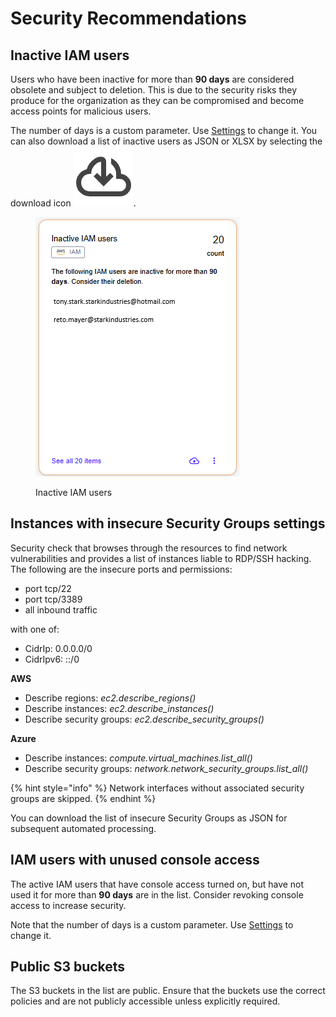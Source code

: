 # Security Recommendations

## Inactive IAM users <a href="#inactive-iam-users" id="inactive-iam-users"></a>

Users who have been inactive for more than **90 days** are considered obsolete and subject to deletion. This is due to the security risks they produce for the organization as they can be compromised and become access points for malicious users.&#x20;

The number of days is a custom parameter. Use [Settings](./#settings) to change it. You can also download a list of inactive users as JSON or XLSX by selecting the download icon <img src="../../.gitbook/assets/icon_cloud_download.png" data-size="line">.

<figure><img src="../../.gitbook/assets/inactive_IAM_users.png" alt=""><figcaption><p>Inactive IAM users</p></figcaption></figure>

## Instances with insecure Security Groups settings <a href="#instances-with-insecure-security-groups-settings" id="instances-with-insecure-security-groups-settings"></a>

Security check that browses through the resources to find network vulnerabilities and provides a list of instances liable to RDP/SSH hacking. The following are the insecure ports and permissions:

* port tcp/22
* port tcp/3389
* all inbound traffic

with one of:

* CidrIp: 0.0.0.0/0
* CidrIpv6: ::/0

**AWS**

* Describe regions: _ec2.describe\_regions()_
* Describe instances: _ec2.describe\_instances()_
* Describe security groups: _ec2.describe\_security\_groups()_

**Azure**

* Describe instances: _compute.virtual\_machines.list\_all()_
* Describe security groups: _network.network\_security\_groups.list\_all()_

{% hint style="info" %}
Network interfaces without associated security groups are skipped.
{% endhint %}

You can download the list of insecure Security Groups as JSON for subsequent automated processing.

## IAM users with unused console access <a href="#iam-users-with-unused-console-access" id="iam-users-with-unused-console-access"></a>

The active IAM users that have console access turned on, but have not used it for more than **90 days** are in the list. Consider revoking console access to increase security.

Note that the number of days is a custom parameter. Use [Settings](./#settings) to change it.

## Public S3 buckets <a href="#public-s3-buckets" id="public-s3-buckets"></a>

The S3 buckets in the list are public. Ensure that the buckets use the correct policies and are not publicly accessible unless explicitly required.
